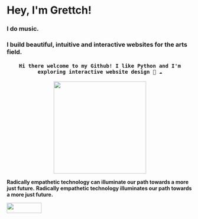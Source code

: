 # Hey, I'm Grettch!

### I do music.
### I build beautiful, intuitive and interactive websites for the arts field.


<h4 align="center"><samp> Hi there   welcome to my Github! I like Python and I'm exploring interactive website design 🐍 ☁️ </samp></h4>

<p align="center">
  <img width="250" src="https://media.giphy.com/media/jIgXf4hgbHCeKiXpvt/giphy.gif">

**Radically empathetic technology can illuminate our path towards a more just future.**
**Radically empathetic technology illuminates our path towards a more just future.**

<a href="https://github.com/sponsors/natemoo-re" title="Sponsor Nate Moore"><img src="/assets/sponsor.svg?sanitize=true" width="94" height="28" aria-hidden="true"></a>
